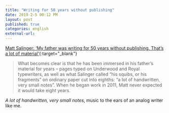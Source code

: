 ```yaml
---
title: "Writing for 50 years without publishing"
date: 2019-2-5 00:12 PM
layout: post
published: true
categories: english
external-url:
---
```


[Matt Salinger: ‘My father was writing for 50 years without publishing. That’s a lot of material'](https://www.theguardian.com/books/2019/feb/01/matt-salinger-jd-the-catcher-in-the-rye){:target="_blank"}

> What becomes clear is that he has been immersed in his father’s material for years – pages typed on Underwood and Royal typewriters, as well as what Salinger called “his squibs, or his fragments” on ordinary paper cut into eighths: “a lot of handwritten, very small notes”. When he began work in 2011, Matt never expected it would take eight years.

*A lot of handwritten, very small notes*, music to the ears of an analog writer like me.

